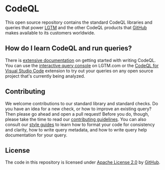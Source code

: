 # CodeQL

This open source repository contains the standard CodeQL libraries and queries that power [LGTM](https://lgtm.com) and the other CodeQL products that [GitHub](https://github.com) makes available to its customers worldwide.

## How do I learn CodeQL and run queries?

There is [extensive documentation](https://help.semmle.com/QL/learn-ql/) on getting started with writing CodeQL.
You can use the [interactive query console](https://lgtm.com/help/lgtm/using-query-console) on LGTM.com or the [CodeQL for Visual Studio Code](https://help.semmle.com/codeql/codeql-for-vscode.html) extension to try out your queries on any open source project that's currently being analyzed.

## Contributing

We welcome contributions to our standard library and standard checks. Do you have an idea for a new check, or how to improve an existing query? Then please go ahead and open a pull request! Before you do, though, please take the time to read our [contributing guidelines](CONTRIBUTING.md). You can also consult our [style guides](https://github.com/Semmle/ql/tree/master/docs) to learn how to format your code for consistency and clarity, how to write query metadata, and how to write query help documentation for your query.

## License

The code in this repository is licensed under [Apache License 2.0](LICENSE) by [GitHub](https://github.com).
